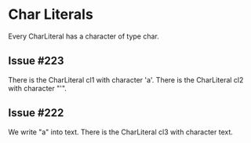 # Char Literals

Every CharLiteral has a character of type char.

## Issue #223

There is the CharLiteral cl1 with character 'a'.
There is the CharLiteral cl2 with character "'".

## Issue #222

We write "a" into text.
There is the CharLiteral cl3 with character text.
